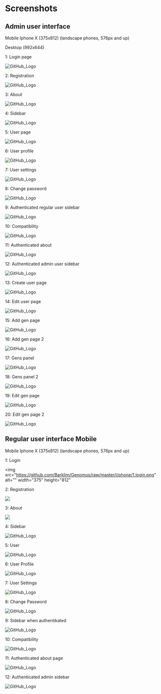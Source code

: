 # Screenshots

## Admin user interface

Mobile Iphone X (375x812) (landscape phones, 576px and up)

Desktop (992x644)

1: Login page

![GitHub_Logo](/i/desktop/1.login.png)

2: Registration

![GitHub_Logo](/i/desktop/2.reg.png)

3: About

![GitHub_Logo](/i/desktop/3.about.png)

4: Sidebar

![GitHub_Logo](/i/desktop/4.sidebar.png)

5: User page

![GitHub_Logo](/i/desktop/5.user.png)

6: User profile

![GitHub_Logo](/i/desktop/6.userProfile.png)

7: User settings

![GitHub_Logo](/i/desktop/7.userSettings.png)

8: Change password

![GitHub_Logo](/i/desktop/8.changePas.png)

9: Authenticated regular user sidebar

![GitHub_Logo](/i/desktop/9.authRegSidebar.png)

10: Compatibility

![GitHub_Logo](/i/desktop/10.compat.png)

11: Authenticated about

![GitHub_Logo](/i/desktop/11.authAbout.png)

12: Authenticated admin user sidebar

![GitHub_Logo](/i/desktop/12.authAdminSidebar.png)

13: Create user page

![GitHub_Logo](/i/desktop/13.adminCreateUser.png)

14: Edit user page

![GitHub_Logo](/i/desktop/14.adminCreateUser(edituser).png)

15: Add gen page

![GitHub_Logo](/i/desktop/15.adminGenAdd1.png)

16: Add gen page 2

![GitHub_Logo](/i/desktop/16.adminGenAdd2.png)

17: Gens panel

![GitHub_Logo](/i/desktop/17.adminUserGens1.png)

18: Gens panel 2

![GitHub_Logo](/i/desktop/18.adminUserGens2.png)

19: Edit gen page

![GitHub_Logo](/i/desktop/19.adminEditGen1.png)

20: Edit gen page 2

![GitHub_Logo](/i/desktop/20.adminEditGen2.png)
## Regular user interface Mobile

Mobile Iphone X (375x812) (landscape phones, 576px and up)

1: Login

<img
src="https://github.com/Barklim/Genomus/raw/master/i/phone/1.login.png"
alt="" width="375" height="812" 
></img>

2: Registration

![](/i/phone/2.reg.png)

3: About

![](/i/phone/3.about.png)

4: Sidebar

![GitHub_Logo](/i/phone/4.sidebar.png)

5: User

![GitHub_Logo](/i/phone/5.user.png)

6: User Profile

![GitHub_Logo](/i/phone/6.userProfile.png)

7: User Settings

![GitHub_Logo](/i/phone/7.userSettings.png)

8: Change Password

![GitHub_Logo](/i/phone/8.changePas.png)

9: Sidebar when authentikated

![GitHub_Logo](/i/phone/9.authRegSidebar.png)

10: Compatibility

![GitHub_Logo](/i/phone/10.compat.png)

11: Authenticated about page

![GitHub_Logo](/i/phone/11.authAbout.png)

12: Authenticated admin sidebar

![GitHub_Logo](/i/phone/12.authAdminSidebar.png)